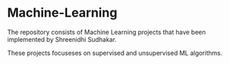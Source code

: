 # Machine-Learning
The repository consists of Machine Learning projects that have been implemented by Shreenidhi Sudhakar. 

These projects focuseses on supervised and unsupervised ML algorithms.
